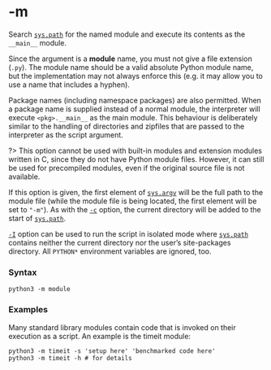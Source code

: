 # -m

Search [`sys.path`](/modules/sys/path.md) for the named module and execute its contents as the `__main__` module.

Since the argument is a **module** name, you must not give a file extension (`.py`). The module name should be a valid absolute Python module name, but the implementation may not always enforce this (e.g. it may allow you to use a name that includes a hyphen).

Package names (including namespace packages) are also permitted. When a package name is supplied instead of a normal module, the interpreter will execute `<pkg>.__main__` as the main module. This behaviour is deliberately similar to the handling of directories and zipfiles that are passed to the interpreter as the script argument.

?> This option cannot be used with built-in modules and extension modules written in C, since they do not have Python module files. However, it can still be used for precompiled modules, even if the original source file is not available.

If this option is given, the first element of [`sys.argv`](/modules/sys/argv.md) will be the full path to the module file (while the module file is being located, the first element will be set to `"-m"`). As with the [`-c`](/cli/Interface/-c.md) option, the current directory will be added to the start of [`sys.path`](/modules/sys/path.md).

[`-I`](/cli/Miscellaneous/I.md) option can be used to run the script in isolated mode where [`sys.path`](/modules/sys/path.md) contains neither the current directory nor the user’s site-packages directory. All `PYTHON*` environment variables are ignored, too.

### Syntax

```shell
python3 -m module
```

### Examples

Many standard library modules contain code that is invoked on their execution as a script. An example is the timeit module:

```shell
python3 -m timeit -s 'setup here' 'benchmarked code here'
python3 -m timeit -h # for details
```